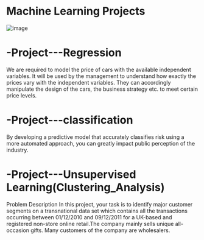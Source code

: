 

# Machine Learning Projects
![image](https://favtutor.com/resources/images/uploads/deep_learning_projects.png)

 # -Project---Regression
We are required to model the price of cars with the available independent variables. It will be used by the management to understand how exactly the prices vary with the independent variables. They can accordingly manipulate the design of the cars, the business strategy etc. to meet certain price levels.


 # -Project---classification
 By developing a predictive model that accurately classifies risk using a more automated approach, you can greatly impact public perception of the industry.


# -Project---Unsupervised Learning(Clustering_Analysis)
Problem Description
In this project, your task is to identify major customer segments on a transnational data set which contains all the transactions occurring between 01/12/2010 and 09/12/2011 for a UK-based and registered non-store online retail.The company mainly sells unique all-occasion gifts. Many customers of the company are wholesalers.

